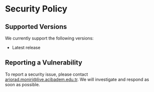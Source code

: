 # Security Policy

## Supported Versions
We currently support the following versions:
- Latest release

## Reporting a Vulnerability
To report a security issue, please contact [ariorad.moniri@live.acibadem.edu.tr](mailto:ariorad.moniri@live.acibadem.edu.tr).
We will investigate and respond as soon as possible.
